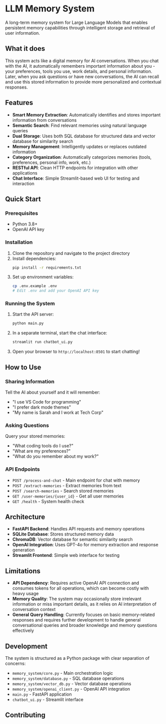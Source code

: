 # LLM Memory System

A long-term memory system for Large Language Models that enables persistent memory capabilities through intelligent storage and retrieval of user information.

## What it does

This system acts like a digital memory for AI conversations. When you chat with the AI, it automatically remembers important information about you - your preferences, tools you use, work details, and personal information. Later, when you ask questions or have new conversations, the AI can recall and use this stored information to provide more personalized and contextual responses.

## Features

- **Smart Memory Extraction**: Automatically identifies and stores important information from conversations
- **Semantic Search**: Find relevant memories using natural language queries
- **Dual Storage**: Uses both SQL database for structured data and vector database for similarity search
- **Memory Management**: Intelligently updates or replaces outdated information
- **Category Organization**: Automatically categorizes memories (tools, preferences, personal info, work, etc.)
- **RESTful API**: Clean HTTP endpoints for integration with other applications
- **Chat Interface**: Simple Streamlit-based web UI for testing and interaction

## Quick Start

### Prerequisites
- Python 3.8+
- OpenAI API key

### Installation

1. Clone the repository and navigate to the project directory
2. Install dependencies:
   ```bash
   pip install -r requirements.txt
   ```
3. Set up environment variables:
   ```bash
   cp .env.example .env
   # Edit .env and add your OpenAI API key
   ```

### Running the System

1. Start the API server:
   ```bash
   python main.py
   ```

2. In a separate terminal, start the chat interface:
   ```bash
   streamlit run chatbot_ui.py
   ```

3. Open your browser to `http://localhost:8501` to start chatting!

## How to Use

### Sharing Information
Tell the AI about yourself and it will remember:
- "I use VS Code for programming"
- "I prefer dark mode themes"
- "My name is Sarah and I work at Tech Corp"

### Asking Questions
Query your stored memories:
- "What coding tools do I use?"
- "What are my preferences?"
- "What do you remember about my work?"

### API Endpoints
- `POST /process-and-chat` - Main endpoint for chat with memory
- `POST /extract-memories` - Extract memories from text
- `POST /search-memories` - Search stored memories
- `GET /user-memories/{user_id}` - Get all user memories
- `GET /health` - System health check

## Architecture

- **FastAPI Backend**: Handles API requests and memory operations
- **SQLite Database**: Stores structured memory data
- **ChromaDB**: Vector database for semantic similarity search
- **OpenAI Integration**: Uses GPT-4o for memory extraction and response generation
- **Streamlit Frontend**: Simple web interface for testing

## Limitations

- **API Dependency**: Requires active OpenAI API connection and consumes tokens for all operations, which can become costly with heavy usage
- **Memory Quality**: The system may occasionally store irrelevant information or miss important details, as it relies on AI interpretation of conversation context
- **General Query Handling**: Currently focuses on basic memory-related responses and requires further development to handle general conversational queries and broader knowledge and memory questions effectively

## Development

The system is structured as a Python package with clear separation of concerns:
- `memory_system/core.py` - Main orchestration logic
- `memory_system/database.py` - SQL database operations  
- `memory_system/vector_db.py` - Vector database operations
- `memory_system/openai_client.py` - OpenAI API integration
- `main.py` - FastAPI application
- `chatbot_ui.py` - Streamlit interface

## Contributing

